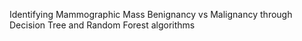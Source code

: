 Identifying Mammographic Mass Benignancy vs Malignancy through Decision Tree and Random Forest algorithms
